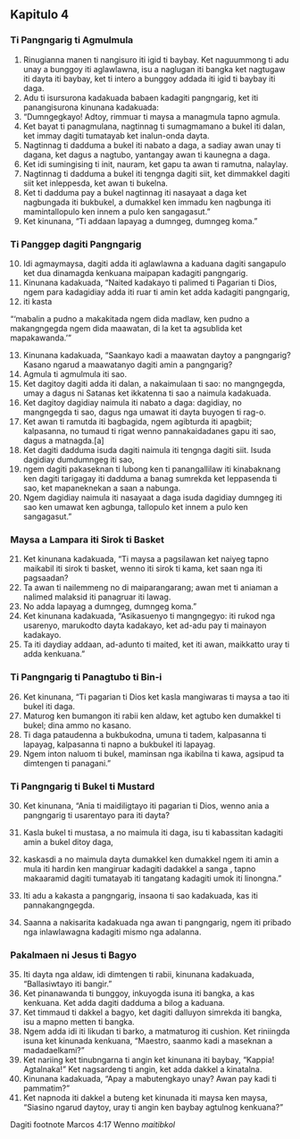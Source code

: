 Kapitulo 4
----------

### Ti Pangngarig ti Agmulmula

1. Rinugianna manen ti nangisuro iti igid ti baybay. Ket naguummong ti adu unay a bunggoy iti aglawlawna, isu a naglugan iti bangka ket nagtugaw iti dayta iti baybay, ket ti intero a bunggoy addada iti igid ti baybay iti daga.
2. Adu ti isursurona kadakuada babaen kadagiti pangngarig, ket iti panangisurona kinunana kadakuada:
3. “Dumngegkayo! Adtoy, rimmuar ti maysa a managmula tapno agmula.
4. Ket bayat ti panagmulana, nagtinnag ti sumagmamano a bukel iti dalan, ket immay dagiti tumatayab ket inalun-onda dayta.
5. Nagtinnag ti dadduma a bukel iti nabato a daga, a sadiay awan unay ti dagana, ket dagus a nagtubo, yantangay awan ti kaunegna a daga.
6. Ket idi sumingising ti init, nauram, ket gapu ta awan ti ramutna, nalaylay.
7. Nagtinnag ti dadduma a bukel iti tengnga dagiti siit, ket dimmakkel dagiti siit ket inleppesda, ket awan ti bukelna.
8. Ket ti dadduma pay a bukel nagtinnag iti nasayaat a daga ket nagbungada iti bukbukel, a dumakkel ken immadu ken nagbunga iti mamintallopulo ken innem a pulo ken sangagasut.”
9. Ket kinunana, “Ti addaan lapayag a dumngeg, dumngeg koma.”

### Ti Panggep dagiti Pangngarig

10. Idi agmaymaysa, dagiti adda iti aglawlawna a kaduana dagiti sangapulo ket dua dinamagda kenkuana maipapan kadagiti pangngarig.
11. Kinunana kadakuada, “Naited kadakayo ti palimed ti Pagarian ti Dios, ngem para kadagidiay adda iti ruar ti amin ket adda kadagiti pangngarig,
12. iti kasta

“‘mabalin a pudno a makakitada ngem dida madlaw, ken pudno a makangngegda ngem dida maawatan, di la ket ta agsublida ket mapakawanda.’”

13. Kinunana kadakuada, “Saankayo kadi a maawatan daytoy a pangngarig? Kasano ngarud a maawatanyo dagiti amin a pangngarig?
14. Agmula ti agmulmula iti sao.
15. Ket dagitoy dagiti adda iti dalan, a nakaimulaan ti sao: no mangngegda, umay a dagus ni Satanas ket ikkatenna ti sao a naimula kadakuada.
16. Ket dagitoy dagidiay naimula iti nabato a daga: dagidiay, no mangngegda ti sao, dagus nga umawat iti dayta buyogen ti rag-o.
17. Ket awan ti ramutda iti bagbagida, ngem agibturda iti apagbiit; kalpasanna, no tumaud ti rigat wenno pannakaidadanes gapu iti sao, dagus a matnagda.[a]
18. Ket dagiti dadduma isuda dagiti naimula iti tengnga dagiti siit. Isuda dagidiay dumdumngeg iti sao,
19. ngem dagiti pakaseknan ti lubong ken ti panangallilaw iti kinabaknang ken dagiti tarigagay iti dadduma a banag sumrekda ket leppasenda ti sao, ket mapaneknekan a saan a nabunga.
20. Ngem dagidiay naimula iti nasayaat a daga isuda dagidiay dumngeg iti sao ken umawat ken agbunga, tallopulo ket innem a pulo ken sangagasut.”

### Maysa a Lampara iti Sirok ti Basket

21. Ket kinunana kadakuada, “Ti maysa a pagsilawan ket naiyeg tapno maikabil iti sirok ti basket, wenno iti sirok ti kama, ket saan nga iti pagsaadan?
22. Ta awan ti nailemmeng no di maiparangarang; awan met ti aniaman a nalimed malaksid iti panagruar iti lawag.
23. No adda lapayag a dumngeg, dumngeg koma.”
24. Ket kinunana kadakuada, “Asikasuenyo ti mangngegyo: iti rukod nga usarenyo, marukodto dayta kadakayo, ket ad-adu pay ti mainayon kadakayo.
25. Ta iti daydiay addaan, ad-adunto ti maited, ket iti awan, maikkatto uray ti adda kenkuana.”

### Ti Pangngarig ti Panagtubo ti Bin-i

26. Ket kinunana, “Ti pagarian ti Dios ket kasla mangiwaras ti maysa a tao iti bukel iti daga.
27. Maturog ken bumangon iti rabii ken aldaw, ket agtubo ken dumakkel ti bukel; dina ammo no kasano.
28. Ti daga pataudenna a bukbukodna, umuna ti tadem, kalpasanna ti lapayag, kalpasanna ti napno a bukbukel iti lapayag.
29. Ngem inton naluom ti bukel, maminsan nga ikabilna ti kawa, agsipud ta dimtengen ti panagani.”

### Ti Pangngarig ti Bukel ti Mustard

30. Ket kinunana, “Ania ti maidiligtayo iti pagarian ti Dios, wenno ania a pangngarig ti usarentayo para iti dayta?
31. Kasla bukel ti mustasa, a no maimula iti daga, isu ti kabassitan kadagiti amin a bukel ditoy daga,
32. kaskasdi a no maimula dayta dumakkel ken dumakkel ngem iti amin a mula iti hardin ken mangiruar kadagiti dadakkel a sanga , tapno makaaramid dagiti tumatayab iti tangatang kadagiti umok iti linongna.”

33. Iti adu a kakasta a pangngarig, insaona ti sao kadakuada, kas iti pannakangngegda.
34. Saanna a nakisarita kadakuada nga awan ti pangngarig, ngem iti pribado nga inlawlawagna kadagiti mismo nga adalanna.

### Pakalmaen ni Jesus ti Bagyo

35. Iti dayta nga aldaw, idi dimtengen ti rabii, kinunana kadakuada, “Ballasiwtayo iti bangir.”
36. Ket pinanawanda ti bunggoy, inkuyogda isuna iti bangka, a kas kenkuana. Ket adda dagiti dadduma a bilog a kaduana.
37. Ket timmaud ti dakkel a bagyo, ket dagiti dalluyon simrekda iti bangka, isu a mapno metten ti bangka.
38. Ngem adda idi iti likudan ti barko, a matmaturog iti cushion. Ket riniingda isuna ket kinunada kenkuana, “Maestro, saanmo kadi a maseknan a madadaelkami?”
39. Ket nariing ket tinubngarna ti angin ket kinunana iti baybay, “Kappia! Agtalnaka!” Ket nagsardeng ti angin, ket adda dakkel a kinatalna.
40. Kinunana kadakuada, “Apay a mabutengkayo unay? Awan pay kadi ti pammatim?”
41. Ket napnoda iti dakkel a buteng ket kinunada iti maysa ken maysa, “Siasino ngarud daytoy, uray ti angin ken baybay agtulnog kenkuana?”

Dagiti footnote
Marcos 4:17 Wenno *maitibkol*